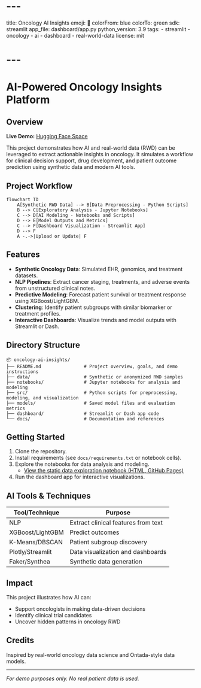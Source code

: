 # ---
title: Oncology AI Insights
emoji: 🧬
colorFrom: blue
colorTo: green
sdk: streamlit
app_file: dashboard/app.py
python_version: 3.9
tags:
	- streamlit
	- oncology
	- ai
	- dashboard
	- real-world-data
license: mit
# ---
# AI-Powered Oncology Insights Platform

## Overview

**Live Demo:** [Hugging Face Space](https://huggingface.co/spaces/zhangju2023/oncology-ai-insights)

This project demonstrates how AI and real-world data (RWD) can be leveraged to extract actionable insights in oncology. It simulates a workflow for clinical decision support, drug development, and patient outcome prediction using synthetic data and modern AI tools.

## Project Workflow


```mermaid
flowchart TD
	A[Synthetic RWD Data] --> B[Data Preprocessing - Python Scripts]
	B --> C[Exploratory Analysis - Jupyter Notebooks]
	C --> D[AI Modeling - Notebooks and Scripts]
	D --> E[Model Outputs and Metrics]
	C --> F[Dashboard Visualization - Streamlit App]
	D --> F
	A -.->|Upload or Update| F
```

## Features
- **Synthetic Oncology Data**: Simulated EHR, genomics, and treatment datasets.
- **NLP Pipelines**: Extract cancer staging, treatments, and adverse events from unstructured clinical notes.
- **Predictive Modeling**: Forecast patient survival or treatment response using XGBoost/LightGBM.
- **Clustering**: Identify patient subgroups with similar biomarker or treatment profiles.
- **Interactive Dashboards**: Visualize trends and model outputs with Streamlit or Dash.

## Directory Structure
```
📦 oncology-ai-insights/
├── README.md                # Project overview, goals, and demo instructions
├── data/                    # Synthetic or anonymized RWD samples
├── notebooks/               # Jupyter notebooks for analysis and modeling
├── src/                     # Python scripts for preprocessing, modeling, and visualization
├── models/                  # Saved model files and evaluation metrics
├── dashboard/               # Streamlit or Dash app code
└── docs/                    # Documentation and references
```

## Getting Started
1. Clone the repository.
2. Install requirements (see `docs/requirements.txt` or notebook cells).
3. Explore the notebooks for data analysis and modeling.
	- [View the static data exploration notebook (HTML, GitHub Pages)](https://github.com/justin-mbca/oncology-ai-insights/blob/main/notebooks/01_data_exploration.ipynb)
4. Run the dashboard app for interactive visualizations.

## AI Tools & Techniques
| Tool/Technique        | Purpose                                                                 |
|----------------------|-------------------------------------------------------------------------|
| NLP                  | Extract clinical features from text                                      |
| XGBoost/LightGBM     | Predict outcomes                                                        |
| K-Means/DBSCAN       | Patient subgroup discovery                                              |
| Plotly/Streamlit     | Data visualization and dashboards                                       |
| Faker/Synthea        | Synthetic data generation                                               |

## Impact
This project illustrates how AI can:
- Support oncologists in making data-driven decisions
- Identify clinical trial candidates
- Uncover hidden patterns in oncology RWD

## Credits
Inspired by real-world oncology data science and Ontada-style data models.

---

*For demo purposes only. No real patient data is used.*
